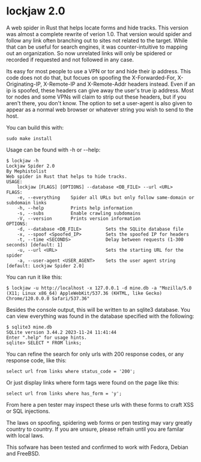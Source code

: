 # lockjaw 2.0
A web spider in Rust that helps locate forms and hide tracks. This version was almost a complete rewrite of verion 1.0. That version would spider and follow any link often branching out to sites not related to the target. While that can be useful for search engines, it was counter-intuitive to mapping out an organization. So now unrelated links will only be spidered or recorded if requested and not followed in any case. 

Its easy for most people to use a VPN or tor and hide their ip address. This code does not do that, but focues on spoofing the X-Forwarded-For, X-Originating-IP, X-Remote-IP and X-Remote-Addr headers instead. Even if an ip is spoofed, these headers can give away the user's true ip address. Most tor nodes and some VPNs will claim to strip out these headers, but if you aren't there, you don't know. The option to set a user-agent is also given to appear as a normal web browser or whatever string you wish to send to the host.

You can build this with:

```
sudo make install
```

Usage can be found with -h or --help:

```
$ lockjaw -h             
Lockjaw Spider 2.0
By Mephistolist
Web spider in Rust that helps to hide tracks.
USAGE:
    lockjaw [FLAGS] [OPTIONS] --database <DB_FILE> --url <URL>
FLAGS:
    -e, --everything    Spider all URLs but only follow same-domain or subdomain links
    -h, --help          Prints help information
    -s, --subs          Enable crawling subdomains
    -V, --version       Prints version information
OPTIONS:
    -d, --database <DB_FILE>         Sets the SQLite database file
    -x, --spoof <Spoofed_IP>         Sets the spoofed IP for headers
    -t, --time <SECONDS>             Delay between requests (1-300 seconds) [default: 1]
    -u, --url <URL>                  Sets the starting URL for the spider
    -a, --user-agent <USER_AGENT>    Sets the user agent string [default: Lockjaw Spider 2.0]
```
You can run it like this:

```
$ lockjaw -u http://localhost -x 127.0.0.1 -d mine.db -a "Mozilla/5.0 (X11; Linux x86_64) AppleWebKit/537.36 (KHTML, like Gecko) Chrome/120.0.0.0 Safari/537.36"
```
Besides the console output, this will be written to an sqlite3 database. You can view everything was found in the database specified with the following:

```
$ sqlite3 mine.db                                                                   
SQLite version 3.44.2 2023-11-24 11:41:44
Enter ".help" for usage hints.
sqlite> SELECT * FROM links;
```
You can refine the search for only urls with 200 response codes, or any response code, like this:

```
select url from links where status_code = '200';
```

Or just display links where form tags were found on the page like this:

```
select url from links where has_form = 'y';
```

From here a pen tester may inspect these urls with these forms to craft XSS or SQL injections. 

The laws on spoofing, spidering web forms or pen testing may vary greatly country to country. If you are unsure, please refrain until you are familar with local laws.

This sofware has been tested and confirmed to work with Fedora, Debian and FreeBSD. 
